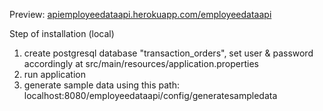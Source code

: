 Preview: [apiemployeedataapi.herokuapp.com/employeedataapi](https://apiemployeedataapi.herokuapp.com/employeedataapi)

Step of installation (local)
1. create postgresql database "transaction_orders", set user & password accordingly at src/main/resources/application.properties
2. run application
3. generate sample data using this path: localhost:8080/employeedataapi/config/generatesampledata

